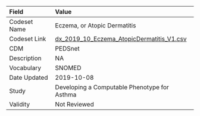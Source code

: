 |Field        |Value                                        |
|:------------|:--------------------------------------------|
|Codeset Name |Eczema, or Atopic Dermatitis                 |
|Codeset Link |[dx_2019_10_Eczema_AtopicDermatitis_V1.csv](https://github.com/PEDSnet/Variable-Dictionary/blob/main/conditions/dx_2019_10_Eczema_AtopicDermatitis_V1.csv)|
|CDM          |PEDSnet                                      |
|Description  |NA                                           |
|Vocabulary   |SNOMED                                       |
|Date Updated |2019-10-08                                   |
|Study        |Developing a Computable Phenotype for Asthma |
|Validity     |Not Reviewed                                 |
